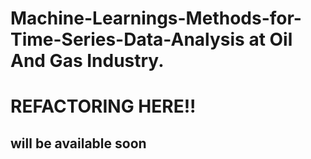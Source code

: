 # Machine-Learnings-Methods-for-Time-Series-Data-Analysis at Oil And Gas Industry.

# REFACTORING HERE!!
## will be available soon

[//]: # (Here you find notebooks with Change Point Detection methods in Petroleum Data. Mainly I focus to experiment with Fedot.Industrial library.)

[//]: # ()
[//]: # (My point is to create an offline CPD algorithm:)

[//]: # ()
[//]: # (  1. Without a priori knowledge of CPs numbers in data.)

[//]: # (  )
[//]: # (  2. With auto-selected parameters.)

[//]: # (  )
[//]: # (  3. Minimum FPs detection.)

[//]: # (  )
[//]: # (  4. Minimum time delta detection.)

[//]: # (  )
[//]: # (  5. Maximum CPs detection.)

[//]: # (  )
[//]: # (  )
[//]: # (in progress...)

[//]: # ()
[//]: # (TO DO list:)

[//]: # ()
[//]: # (1. Refactoring && Restructure dir)

[//]: # (2. Update SST and Kalman Filter models)

[//]: # (3. Update streamlit app)

[//]: # (4. Create Docker Image && CI)

[//]: # (5. Add some tests for models)
